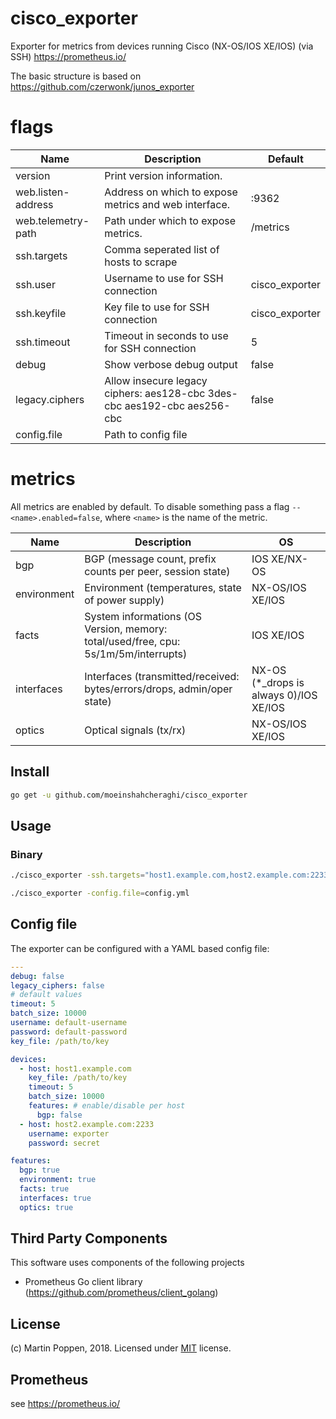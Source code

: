 # cisco_exporter
Exporter for metrics from devices running Cisco (NX-OS/IOS XE/IOS) (via SSH) https://prometheus.io/

The basic structure is based on https://github.com/czerwonk/junos_exporter

# flags
Name     | Description | Default
---------|-------------|---------
version | Print version information. |
web.listen-address | Address on which to expose metrics and web interface. | :9362
web.telemetry-path | Path under which to expose metrics. | /metrics
ssh.targets | Comma seperated list of hosts to scrape |
ssh.user | Username to use for SSH connection | cisco_exporter
ssh.keyfile | Key file to use for SSH connection | cisco_exporter
ssh.timeout | Timeout in seconds to use for SSH connection | 5
debug | Show verbose debug output | false
legacy.ciphers | Allow insecure legacy ciphers: aes128-cbc 3des-cbc aes192-cbc aes256-cbc | false
config.file | Path to config file |

# metrics

All metrics are enabled by default. To disable something pass a flag `--<name>.enabled=false`, where `<name>` is the name of the metric.

Name     | Description | OS
---------|-------------|----
bgp | BGP (message count, prefix counts per peer, session state) | IOS XE/NX-OS
environment | Environment (temperatures, state of power supply) | NX-OS/IOS XE/IOS
facts | System informations (OS Version, memory: total/used/free, cpu: 5s/1m/5m/interrupts) | IOS XE/IOS
interfaces | Interfaces (transmitted/received: bytes/errors/drops, admin/oper state) | NX-OS (*_drops is always 0)/IOS XE/IOS
optics | Optical signals (tx/rx) | NX-OS/IOS XE/IOS

## Install
```bash
go get -u github.com/moeinshahcheraghi/cisco_exporter
```

## Usage

### Binary
```bash
./cisco_exporter -ssh.targets="host1.example.com,host2.example.com:2233,172.16.0.1" -ssh.keyfile=cisco_exporter
```

```bash
./cisco_exporter -config.file=config.yml
```

## Config file
The exporter can be configured with a YAML based config file:

```yaml
---
debug: false
legacy_ciphers: false
# default values
timeout: 5
batch_size: 10000
username: default-username
password: default-password
key_file: /path/to/key

devices:
  - host: host1.example.com
    key_file: /path/to/key
    timeout: 5
    batch_size: 10000
    features: # enable/disable per host
      bgp: false
  - host: host2.example.com:2233
    username: exporter
    password: secret

features:
  bgp: true
  environment: true
  facts: true
  interfaces: true
  optics: true

```

## Third Party Components
This software uses components of the following projects
* Prometheus Go client library (https://github.com/prometheus/client_golang)

## License
(c) Martin Poppen, 2018. Licensed under [MIT](LICENSE) license.

## Prometheus
see https://prometheus.io/
